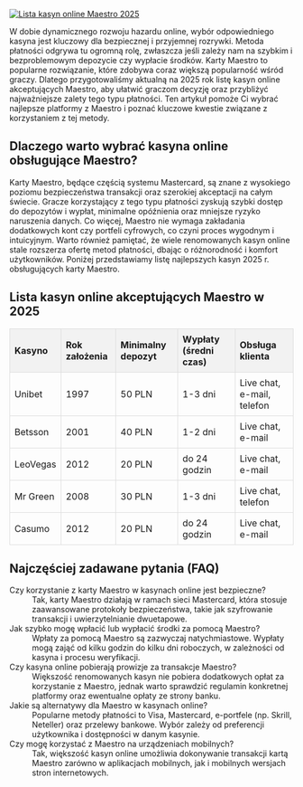 [![Lista kasyn online Maestro 2025](https://123-caf.pages.dev/gitsignup.png)](https://vrmoo.ru/Bt82HjjY)

<div>     <p>W dobie dynamicznego rozwoju hazardu online, wybór odpowiedniego kasyna jest kluczowy dla bezpiecznej i przyjemnej rozrywki. Metoda płatności odgrywa tu ogromną rolę, zwłaszcza jeśli zależy nam na szybkim i bezproblemowym depozycie czy wypłacie środków. Karty Maestro to popularne rozwiązanie, które zdobywa coraz większą popularność wśród graczy. Dlatego przygotowaliśmy aktualną na 2025 rok listę kasyn online akceptujących Maestro, aby ułatwić graczom decyzję oraz przybliżyć najważniejsze zalety tego typu płatności. Ten artykuł pomoże Ci wybrać najlepsze platformy z Maestro i poznać kluczowe kwestie związane z korzystaniem z tej metody.</p>      <h2>Dlaczego warto wybrać kasyna online obsługujące Maestro?</h2>     <p>Karty Maestro, będące częścią systemu Mastercard, są znane z wysokiego poziomu bezpieczeństwa transakcji oraz szerokiej akceptacji na całym świecie. Gracze korzystający z tego typu płatności zyskują szybki dostęp do depozytów i wypłat, minimalne opóźnienia oraz mniejsze ryzyko naruszenia danych. Co więcej, Maestro nie wymaga zakładania dodatkowych kont czy portfeli cyfrowych, co czyni proces wygodnym i intuicyjnym. Warto również pamiętać, że wiele renomowanych kasyn online stale rozszerza ofertę metod płatności, dbając o różnorodność i komfort użytkowników. Poniżej przedstawiamy listę najlepszych kasyn 2025 r. obsługujących karty Maestro.</p>      <h2>Lista kasyn online akceptujących Maestro w 2025</h2>     <table style="width:100%; border-collapse: collapse;">       <thead>         <tr style="background-color:#f2f2f2;">           <th style="border:1px solid #ddd; padding:8px; text-align:left;">Kasyno</th>           <th style="border:1px solid #ddd; padding:8px; text-align:left;">Rok założenia</th>           <th style="border:1px solid #ddd; padding:8px; text-align:left;">Minimalny depozyt</th>           <th style="border:1px solid #ddd; padding:8px; text-align:left;">Wypłaty (średni czas)</th>           <th style="border:1px solid #ddd; padding:8px; text-align:left;">Obsługa klienta</th>         </tr>       </thead>       <tbody>         <tr>           <td style="border:1px solid #ddd; padding:8px;">Unibet</td>           <td style="border:1px solid #ddd; padding:8px;">1997</td>           <td style="border:1px solid #ddd; padding:8px;">50 PLN</td>           <td style="border:1px solid #ddd; padding:8px;">1-3 dni</td>           <td style="border:1px solid #ddd; padding:8px;">Live chat, e-mail, telefon</td>         </tr>         <tr>           <td style="border:1px solid #ddd; padding:8px;">Betsson</td>           <td style="border:1px solid #ddd; padding:8px;">2001</td>           <td style="border:1px solid #ddd; padding:8px;">40 PLN</td>           <td style="border:1px solid #ddd; padding:8px;">1-2 dni</td>           <td style="border:1px solid #ddd; padding:8px;">Live chat, e-mail</td>         </tr>         <tr>           <td style="border:1px solid #ddd; padding:8px;">LeoVegas</td>           <td style="border:1px solid #ddd; padding:8px;">2012</td>           <td style="border:1px solid #ddd; padding:8px;">20 PLN</td>           <td style="border:1px solid #ddd; padding:8px;">do 24 godzin</td>           <td style="border:1px solid #ddd; padding:8px;">Live chat, e-mail</td>         </tr>         <tr>           <td style="border:1px solid #ddd; padding:8px;">Mr Green</td>           <td style="border:1px solid #ddd; padding:8px;">2008</td>           <td style="border:1px solid #ddd; padding:8px;">30 PLN</td>           <td style="border:1px solid #ddd; padding:8px;">1-3 dni</td>           <td style="border:1px solid #ddd; padding:8px;">Live chat, telefon</td>         </tr>         <tr>           <td style="border:1px solid #ddd; padding:8px;">Casumo</td>           <td style="border:1px solid #ddd; padding:8px;">2012</td>           <td style="border:1px solid #ddd; padding:8px;">20 PLN</td>           <td style="border:1px solid #ddd; padding:8px;">do 24 godzin</td>           <td style="border:1px solid #ddd; padding:8px;">Live chat, e-mail</td>         </tr>       </tbody>     </table>      <h2>Najczęściej zadawane pytania (FAQ)</h2>     <dl>       <dt>Czy korzystanie z karty Maestro w kasynach online jest bezpieczne?</dt>       <dd>Tak, karty Maestro działają w ramach sieci Mastercard, która stosuje zaawansowane protokoły bezpieczeństwa, takie jak szyfrowanie transakcji i uwierzytelnianie dwuetapowe.</dd>        <dt>Jak szybko mogę wpłacić lub wypłacić środki za pomocą Maestro?</dt>       <dd>Wpłaty za pomocą Maestro są zazwyczaj natychmiastowe. Wypłaty mogą zająć od kilku godzin do kilku dni roboczych, w zależności od kasyna i procesu weryfikacji.</dd>        <dt>Czy kasyna online pobierają prowizje za transakcje Maestro?</dt>       <dd>Większość renomowanych kasyn nie pobiera dodatkowych opłat za korzystanie z Maestro, jednak warto sprawdzić regulamin konkretnej platformy oraz ewentualne opłaty ze strony banku.</dd>        <dt>Jakie są alternatywy dla Maestro w kasynach online?</dt>       <dd>Popularne metody płatności to Visa, Mastercard, e-portfele (np. Skrill, Neteller) oraz przelewy bankowe. Wybór zależy od preferencji użytkownika i dostępności w danym kasynie.</dd>        <dt>Czy mogę korzystać z Maestro na urządzeniach mobilnych?</dt>       <dd>Tak, większość kasyn online umożliwia dokonywanie transakcji kartą Maestro zarówno w aplikacjach mobilnych, jak i mobilnych wersjach stron internetowych.</dd>     </dl>   </div>